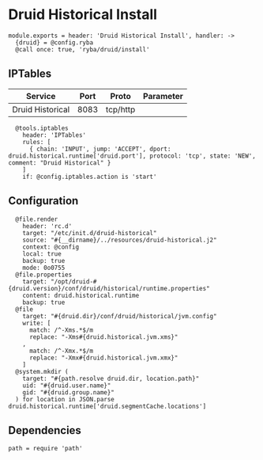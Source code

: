 
# Druid Historical Install

    module.exports = header: 'Druid Historical Install', handler: ->
      {druid} = @config.ryba
      @call once: true, 'ryba/druid/install'

## IPTables

| Service           | Port | Proto    | Parameter                   |
|-------------------|------|----------|-----------------------------|
| Druid Historical  | 8083 | tcp/http |                             |

      @tools.iptables
        header: 'IPTables'
        rules: [
          { chain: 'INPUT', jump: 'ACCEPT', dport: druid.historical.runtime['druid.port'], protocol: 'tcp', state: 'NEW', comment: "Druid Historical" }
        ]
        if: @config.iptables.action is 'start'

## Configuration

      @file.render
        header: 'rc.d'
        target: "/etc/init.d/druid-historical"
        source: "#{__dirname}/../resources/druid-historical.j2"
        context: @config
        local: true
        backup: true
        mode: 0o0755
      @file.properties
        target: "/opt/druid-#{druid.version}/conf/druid/historical/runtime.properties"
        content: druid.historical.runtime
        backup: true
      @file
        target: "#{druid.dir}/conf/druid/historical/jvm.config"
        write: [
          match: /^-Xms.*$/m
          replace: "-Xms#{druid.historical.jvm.xms}"
        ,
          match: /^-Xmx.*$/m
          replace: "-Xmx#{druid.historical.jvm.xmx}"
        ]
      @system.mkdir (
        target: "#{path.resolve druid.dir, location.path}"
        uid: "#{druid.user.name}"
        gid: "#{druid.group.name}"
      ) for location in JSON.parse druid.historical.runtime['druid.segmentCache.locations']

## Dependencies

    path = require 'path'
